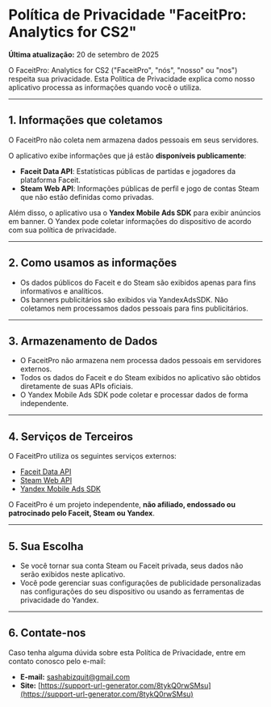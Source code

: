 # Política de Privacidade "FaceitPro: Analytics for CS2"

**Última atualização:** 20 de setembro de 2025

O FaceitPro: Analytics for CS2 ("FaceitPro", "nós", "nosso" ou "nos") respeita sua privacidade. Esta Política de Privacidade explica como nosso aplicativo processa as informações quando você o utiliza.

---

## 1. Informações que coletamos
O FaceitPro não coleta nem armazena dados pessoais em seus servidores.

O aplicativo exibe informações que já estão **disponíveis publicamente**:
- **Faceit Data API**: Estatísticas públicas de partidas e jogadores da plataforma Faceit.
- **Steam Web API**: Informações públicas de perfil e jogo de contas Steam que não estão definidas como privadas.

Além disso, o aplicativo usa o **Yandex Mobile Ads SDK** para exibir anúncios em banner. O Yandex pode coletar informações do dispositivo de acordo com sua política de privacidade.

---

## 2. Como usamos as informações
- Os dados públicos do Faceit e do Steam são exibidos apenas para fins informativos e analíticos.
- Os banners publicitários são exibidos via YandexAdsSDK. Não coletamos nem processamos dados pessoais para fins publicitários.

---

## 3. Armazenamento de Dados
- O FaceitPro não armazena nem processa dados pessoais em servidores externos.
- Todos os dados do Faceit e do Steam exibidos no aplicativo são obtidos diretamente de suas APIs oficiais.
- O Yandex Mobile Ads SDK pode coletar e processar dados de forma independente.

---

## 4. Serviços de Terceiros
O FaceitPro utiliza os seguintes serviços externos:
- [Faceit Data API](https://developers.faceit.com/terms)
- [Steam Web API](https://steamcommunity.com/dev/apiterms)
- [Yandex Mobile Ads SDK](https://yandex.ru/legal/mobileads_sdk_agreement/en/)

O FaceitPro é um projeto independente, **não afiliado, endossado ou patrocinado pelo Faceit, Steam ou Yandex**.

---

## 5. Sua Escolha
- Se você tornar sua conta Steam ou Faceit privada, seus dados não serão exibidos neste aplicativo.
- Você pode gerenciar suas configurações de publicidade personalizadas nas configurações do seu dispositivo ou usando as ferramentas de privacidade do Yandex.

---

## 6. Contate-nos
Caso tenha alguma dúvida sobre esta Política de Privacidade, entre em contato conosco pelo e-mail:
- **E-mail:** sashabizquit@gmail.com
- **Site:** [https://support-url-generator.com/8tykQ0rwSMsu](https://support-url-generator.com/8tykQ0rwSMsu)
